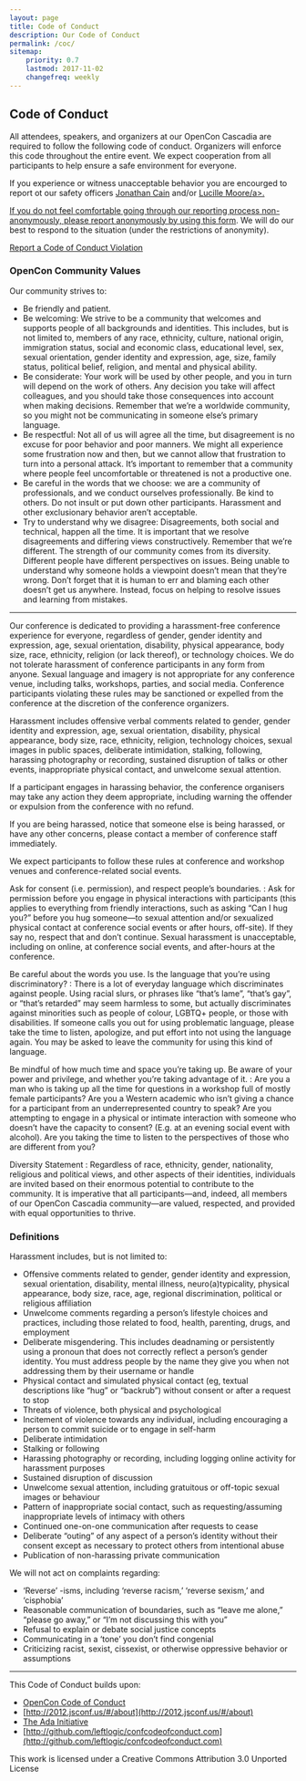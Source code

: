 ```yaml
---
layout: page
title: Code of Conduct
description: Our Code of Conduct
permalink: /coc/
sitemap:
    priority: 0.7
    lastmod: 2017-11-02
    changefreq: weekly
---
```


## Code of Conduct

All attendees, speakers, and organizers at our OpenCon Cascadia are required to follow the following code of conduct. Organizers will enforce this code throughout the entire event. We expect cooperation from all participants to help ensure a safe environment for everyone.

If you experience or witness unacceptable behavior you are encourged to report ot our safety officers <a href="/team-member/jonathan">Jonathan Cain</a> and/or <a href="/team-member/luci">Lucille Moore/a>. 
    
If you do not feel comfortable going through our reporting process non-anonymously, please report anonymously by using [this form](https://docs.google.com/forms/d/e/1FAIpQLSc60U6Qr9pK118cs3g7jDhd0sUOdQJDv9_-G4MX0mJwRM0Prw/viewform). We will do our best to respond to the situation (under the restrictions of anonymity). 

<a href="https://docs.google.com/forms/d/e/1FAIpQLSc60U6Qr9pK118cs3g7jDhd0sUOdQJDv9_-G4MX0mJwRM0Prw/viewform" class="button primary">Report a Code of Conduct Violation</a>

### OpenCon Community Values 

Our community strives to:

- Be friendly and patient.
- Be welcoming: We strive to be a community that welcomes and supports people of all backgrounds and identities. This includes, but is not limited to, members of any race, ethnicity, culture, national origin, immigration status, social and economic class, educational level, sex, sexual orientation, gender identity and expression, age, size, family status, political belief, religion, and mental and physical ability.
- Be considerate: Your work will be used by other people, and you in turn will depend on the work of others. Any decision you take will affect colleagues, and you should take those consequences into account when making decisions. Remember that we’re a worldwide community, so you might not be communicating in someone else’s primary language.
- Be respectful: Not all of us will agree all the time, but disagreement is no excuse for poor behavior and poor manners. We might all experience some frustration now and then, but we cannot allow that frustration to turn into a personal attack. It’s important to remember that a community where people feel uncomfortable or threatened is not a productive one.
- Be careful in the words that we choose: we are a community of professionals, and we conduct ourselves professionally. Be kind to others. Do not insult or put down other participants. Harassment and other exclusionary behavior aren’t acceptable.
- Try to understand why we disagree: Disagreements, both social and technical, happen all the time. It is important that we resolve disagreements and differing views constructively. Remember that we’re different. The strength of our community comes from its diversity. Different people have different perspectives on issues. Being unable to understand why someone holds a viewpoint doesn’t mean that they’re wrong. Don’t forget that it is human to err and blaming each other doesn’t get us anywhere. Instead, focus on helping to resolve issues and learning from mistakes.

-----

Our conference is dedicated to providing a harassment-free conference experience for everyone, regardless of gender, gender identity and expression, age, sexual orientation, disability, physical appearance, body size, race, ethnicity, religion (or lack thereof), or technology choices. We do not tolerate harassment of conference participants in any form from anyone. Sexual language and imagery is not appropriate for any conference venue, including talks, workshops, parties, and social media. Conference participants violating these rules may be sanctioned or expelled from the conference at the discretion of the conference organizers.

Harassment includes offensive verbal comments related to gender, gender identity and expression, age, sexual orientation, disability, physical appearance, body size, race, ethnicity, religion, technology choices, sexual images in public spaces, deliberate intimidation, stalking, following, harassing photography or recording, sustained disruption of talks or other events, inappropriate physical contact, and unwelcome sexual attention.

If a participant engages in harassing behavior, the conference organisers may take any action they deem appropriate, including warning the offender or expulsion from the conference with no refund.

If you are being harassed, notice that someone else is being harassed, or have any other concerns, please contact a member of conference staff immediately. 

We expect participants to follow these rules at conference and workshop venues and conference-related social events.

Ask for consent (i.e. permission), and respect people’s boundaries.
: Ask for permission before you engage in physical interactions with participants (this applies to everything from friendly interactions, such as asking “Can I hug you?” before you hug someone—to sexual attention and/or sexualized physical contact at conference social events or after hours, off-site). If they say no, respect that and don’t continue. Sexual harassment is unacceptable, including on online, at conference social events, and after-hours at the conference.

Be careful about the words you use. Is the language that you’re using discriminatory?
: There is a lot of everyday language which discriminates against people. Using racial slurs, or phrases like “that’s lame”, “that’s gay”, or “that’s retarded” may seem harmless to some, but actually discriminates against minorities such as people of colour, LGBTQ+ people, or those with disabilities. If someone calls you out for using problematic language, please take the time to listen, apologize, and put effort into not using the language again. You may be asked to leave the community for using this kind of language.

Be mindful of how much time and space you’re taking up. Be aware of your power and privilege, and whether you’re taking advantage of it.
: Are you a man who is taking up all the time for questions in a workshop full of mostly female participants? Are you a Western academic who isn’t giving a chance for a participant from an underrepresented country to speak? Are you attempting to engage in a physical or intimate interaction with someone who doesn’t have the capacity to consent? (E.g. at an evening social event with alcohol). Are you taking the time to listen to the perspectives of those who are different from you?

Diversity Statement
: Regardless of race, ethnicity, gender, nationality, religious and political views, and other aspects of their identities, individuals are invited based on their enormous potential to contribute to the community. It is imperative that all participants—and, indeed, all members of our OpenCon Cascadia community—are valued, respected, and provided with equal opportunities to thrive.

### Definitions

Harassment includes, but is not limited to:

- Offensive comments related to gender, gender identity and expression, sexual orientation, disability, mental illness, neuro(a)typicality, physical appearance, body size, race, age, regional discrimination, political or religious affiliation
- Unwelcome comments regarding a person’s lifestyle choices and practices, including those related to food, health, parenting, drugs, and employment
- Deliberate misgendering. This includes deadnaming or persistently using a pronoun that does not correctly reflect a person’s gender identity. You must address people by the name they give you when not addressing them by their username or handle
- Physical contact and simulated physical contact (eg, textual descriptions like “hug” or “backrub”) without consent or after a request to stop
- Threats of violence, both physical and psychological
- Incitement of violence towards any individual, including encouraging a person to commit suicide or to engage in self-harm
- Deliberate intimidation
- Stalking or following
- Harassing photography or recording, including logging online activity for harassment purposes
- Sustained disruption of discussion
- Unwelcome sexual attention, including gratuitous or off-topic sexual images or behaviour
- Pattern of inappropriate social contact, such as requesting/assuming inappropriate levels of intimacy with others
- Continued one-on-one communication after requests to cease
- Deliberate “outing” of any aspect of a person’s identity without their consent except as necessary to protect others from intentional abuse
- Publication of non-harassing private communication

We will not act on complaints regarding:

- ‘Reverse’ -isms, including ‘reverse racism,’ ‘reverse sexism,’ and ‘cisphobia’
- Reasonable communication of boundaries, such as “leave me alone,” “please go away,” or “I’m not discussing this with you”
- Refusal to explain or debate social justice concepts
- Communicating in a ‘tone’ you don’t find congenial
- Criticizing racist, sexist, cissexist, or otherwise oppressive behavior or assumptions

-----

This Code of Conduct builds upon:

- [OpenCon Code of Conduct](https://www.opencon2018.org/code_of_conduct)
- [http://2012.jsconf.us/#/about](http://2012.jsconf.us/#/about)
- [The Ada Initiative](http://geekfeminism.wikia.com/wiki/Conference_anti-harassment/Policy)
- [http://github.com/leftlogic/confcodeofconduct.com](http://github.com/leftlogic/confcodeofconduct.com)

This work is licensed under a Creative Commons Attribution 3.0 Unported License

